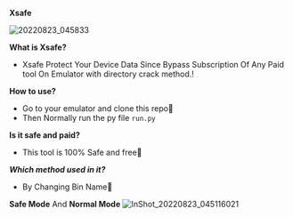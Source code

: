 **Xsafe**

![20220823_045833](https://user-images.githubusercontent.com/111810934/186033275-23b36509-a9ac-4770-b7c3-0319b9de10e9.jpg)

**What is Xsafe?**
* Xsafe Protect Your Device Data Since Bypass Subscription Of Any Paid tool On Emulator with directory crack method.!

**How to use?**
* Go to your emulator and clone this repo👅
* Then Normally run the py file `run.py`

**Is it safe and paid?**
* This tool is 100% Safe and free🌻

***Which method used in it?***
* By Changing Bin Name👅



**Safe Mode**  And  **Normal Mode**
![InShot_20220823_045116021](https://user-images.githubusercontent.com/111810934/186032401-4833013c-1ab3-420f-9a4f-7f2a9e968823.jpg)

